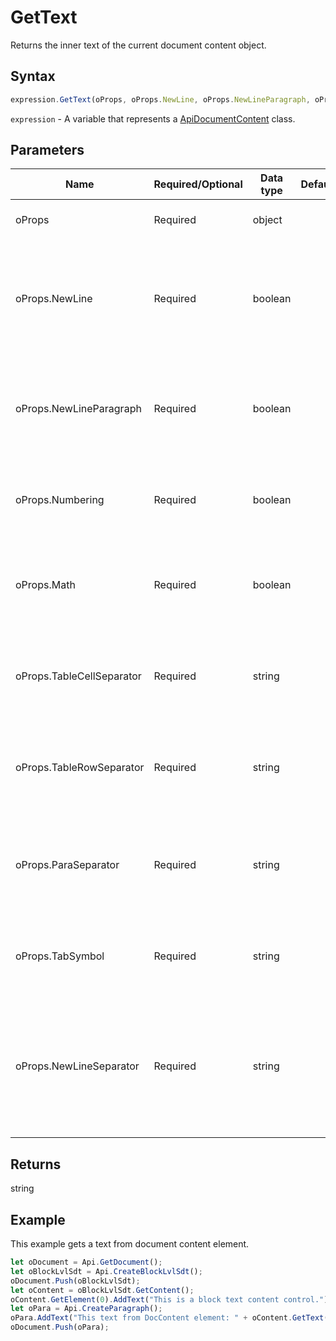 # GetText

Returns the inner text of the current document content object.

## Syntax

```javascript
expression.GetText(oProps, oProps.NewLine, oProps.NewLineParagraph, oProps.Numbering, oProps.Math, oProps.TableCellSeparator, oProps.TableRowSeparator, oProps.ParaSeparator, oProps.TabSymbol, oProps.NewLineSeparator);
```

`expression` - A variable that represents a [ApiDocumentContent](../ApiDocumentContent.md) class.

## Parameters

| **Name** | **Required/Optional** | **Data type** | **Default** | **Description** |
| ------------- | ------------- | ------------- | ------------- | ------------- |
| oProps | Required | object |  | The resulting string display properties. |
| oProps.NewLine | Required | boolean |  | Defines if the resulting string will include line boundaries or not (they will be replaced with '\r'). |
| oProps.NewLineParagraph | Required | boolean |  | Defines if the resulting string will include paragraph line boundaries or not. |
| oProps.Numbering | Required | boolean |  | Defines if the resulting string will include numbering or not. |
| oProps.Math | Required | boolean |  | Defines if the resulting string will include mathematical expressions or not. |
| oProps.TableCellSeparator | Required | string |  | Defines how the table cell separator will be specified in the resulting string. |
| oProps.TableRowSeparator | Required | string |  | Defines how the table row separator will be specified in the resulting string. |
| oProps.ParaSeparator | Required | string |  | Defines how the paragraph separator will be specified in the resulting string. |
| oProps.TabSymbol | Required | string |  | Defines how the tab will be specified in the resulting string. |
| oProps.NewLineSeparator | Required | string |  | Defines how the line separator will be specified in the resulting string (this property has the priority over *NewLine*). |

## Returns

string

## Example

This example gets a text from document content element.

```javascript
let oDocument = Api.GetDocument();
let oBlockLvlSdt = Api.CreateBlockLvlSdt();
oDocument.Push(oBlockLvlSdt);
let oContent = oBlockLvlSdt.GetContent();
oContent.GetElement(0).AddText("This is a block text content control.");
let oPara = Api.CreateParagraph();
oPara.AddText("This text from DocContent element: " + oContent.GetText());
oDocument.Push(oPara);
```
